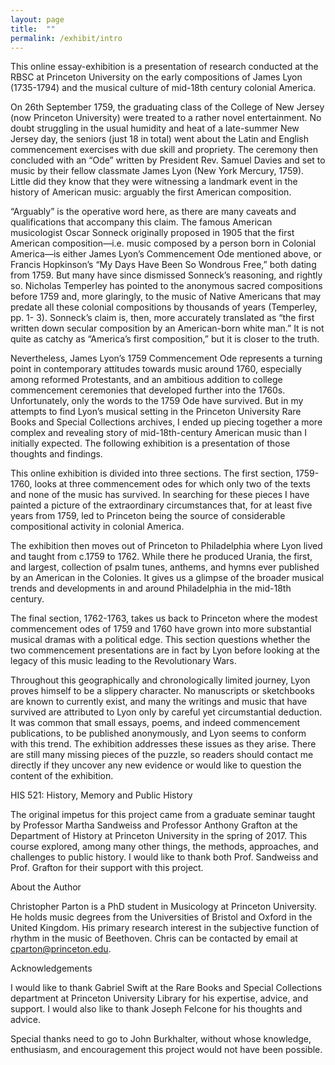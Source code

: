 ```yaml
---
layout: page
title:  ""
permalink: /exhibit/intro
---
```


This online essay-exhibition is a presentation of research conducted at the RBSC at Princeton University on the early compositions of James Lyon (1735-1794) and the musical culture of mid-18th century colonial America. 

On 26th September 1759, the graduating class of the College of New Jersey (now Princeton University) were treated to a rather novel entertainment. No doubt struggling in the usual humidity and heat of a late-summer New Jersey day, the seniors (just 18 in total) went about the Latin and English commencement exercises with due skill and propriety. The ceremony then concluded with an “Ode” written by President Rev. Samuel Davies and set to music by their fellow classmate James Lyon (New York Mercury, 1759). Little did they know that they were witnessing a landmark event in the history of American music: arguably the first American composition. 

“Arguably” is the operative word here, as there are many caveats and qualifications that accompany this claim. The famous American musicologist Oscar Sonneck originally proposed in 1905 that the first American composition—i.e. music composed by a person born in Colonial America—is either James Lyon’s Commencement Ode mentioned above, or Francis Hopkinson’s “My Days Have Been So Wondrous Free,” both dating from 1759. But many have since dismissed Sonneck’s reasoning, and rightly so. Nicholas Temperley has pointed to the anonymous sacred compositions before 1759 and, more glaringly, to the music of Native Americans that may predate all these colonial compositions by thousands of years (Temperley, pp. 1- 3). Sonneck’s claim is, then, more accurately translated as “the first written down secular composition by an American-born white man.” It is not quite as catchy as “America’s first composition,” but it is closer to the truth. 

Nevertheless, James Lyon’s 1759 Commencement Ode represents a turning point in contemporary attitudes towards music around 1760, especially among reformed Protestants, and an ambitious addition to college commencement ceremonies that developed further into the 1760s. Unfortunately, only the words to the 1759 Ode have survived. But in my attempts to find Lyon’s musical setting in the Princeton University Rare Books and Special Collections archives, I ended up piecing together a more complex and revealing story of mid-18th-century American music than I initially expected. The following exhibition is a presentation of those thoughts and findings. 


This online exhibition is divided into three sections. The first section, 1759-1760, looks at three commencement odes for which only two of the texts and none of the music has survived. In searching for these pieces I have painted a picture of the extraordinary circumstances that, for at least five years from 1759, led to Princeton being the source of considerable compositional activity in colonial America.

The exhibition then moves out of Princeton to Philadelphia where Lyon lived and taught from c.1759 to 1762. While there he produced Urania, the first, and largest, collection of psalm tunes, anthems, and hymns ever published by an American in the Colonies. It gives us a glimpse of the broader musical trends and developments in and around Philadelphia in the mid-18th century.

The final section, 1762-1763, takes us back to Princeton where the modest commencement odes of 1759 and 1760 have grown into more substantial musical dramas with a political edge. This section questions whether the two commencement presentations are in fact by Lyon before looking at the legacy of this music leading to the Revolutionary Wars. 

Throughout this geographically and chronologically limited journey, Lyon proves himself to be a slippery character. No manuscripts or sketchbooks are known to currently exist, and many the writings and music that have survived are attributed to Lyon only by careful yet circumstantial deduction. It was common that small essays, poems, and indeed commencement publications, to be published anonymously, and Lyon seems to conform with this trend. The exhibition addresses these issues as they arise. There are still many missing pieces of the puzzle, so readers should contact me directly if they uncover any new evidence or would like to question the content of the exhibition. 

HIS 521: History, Memory and Public History 

The original impetus for this project came from a graduate seminar taught by Professor Martha Sandweiss and Professor Anthony Grafton at the Department of History at Princeton University in the spring of 2017.  This course explored, among many other things, the methods, approaches, and challenges to public history. I would like to thank both Prof. Sandweiss and Prof. Grafton for their support with this project. 

About the Author

Christopher Parton is a PhD student in Musicology at Princeton University. He holds music degrees from the Universities of Bristol and Oxford in the United Kingdom. His primary research interest in the subjective function of rhythm in the music of Beethoven. Chris can be contacted by email at cparton@princeton.edu. 


Acknowledgements 

I would like to thank Gabriel Swift at the Rare Books and Special Collections department at Princeton University Library for his expertise, advice, and support. I would also like to thank Joseph Felcone for his thoughts and advice.  

Special thanks need to go to John Burkhalter, without whose knowledge, enthusiasm, and encouragement this project would not have been possible. 